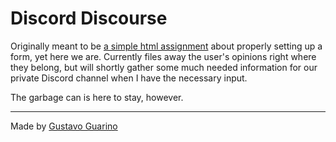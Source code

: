 Discord Discourse
=================

Originally meant to be [a simple html assignment](https://learn.freecodecamp.org/responsive-web-design/responsive-web-design-projects/build-a-survey-form) about properly setting up a form, yet here we are. Currently files away the user's opinions right where they belong, but will shortly gather some much needed information for our private Discord channel when I have the necessary input.

The garbage can is here to stay, however.

--------------------------
Made by [Gustavo Guarino](https://www.gustavoguarino.com)